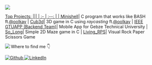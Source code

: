 <p align="left">
  <a href="https://github.com/AhmetBahaCepni">
    <img src="https://readme-typing-svg.demolab.com/?lines=Ahmet%20Baha%20Cepni&font=Fira%20Code&center=true&width=250&height=45&vCenter=true&pause=400&size=25" />
</p>

Top Projects:
||| 
|	:-	| :--: |
| [Minishell](https://github.com/AhmetBahaCepni/Minishell)| C program that works like BASH ft.[@oolkay](https://github.com/oolkay)
| [Cub3d](https://github.com/oolkay/gtu-rtx-xv6)| 3D game in C using *raycasting* ft.[@oolkay](https://github.com/oolkay)
| [IEEE GTUAPP (Backend Team)](https://play.google.com/store/apps/details?id=com.ieee.mobile_app)| Mobile App for Gebze Technical University
| [So_Long](https://github.com/AhmetBahaCepni/so_long_42)| Simple 2D Maze game in C
| [Living_RPS](https://github.com/AhmetBahaCepni/LivingRPS__RockPaperScissors__)| Visual Rock Paper Scissors Game

<img align="left" src="https://github-readme-stats.vercel.app/api/top-langs/?username=AhmetBahaCepni&layout=compact&theme=radical" />

<p>Where to find me 👇</p>
<p>
  <a href="https://github.com/AhmetBahaCepni" target="_blank"><img alt="Github" src="https://img.shields.io/badge/GitHub-%2312100E.svg?&style=for-the-badge&logo=Github&logoColor=white" />
  <a href="https://www.linkedin.com/in/thomas-guibert" target="_blank"><img alt="LinkedIn" src="https://img.shields.io/badge/linkedin-%230077B5.svg?&style=for-the-badge&logo=linkedin&logoColor=white" />
</p>
